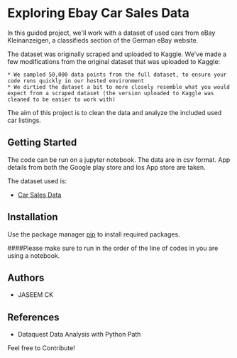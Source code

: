 # Exploring Ebay Car Sales Data

In this guided project, we'll work with a dataset of used cars from eBay Kleinanzeigen, a classifieds section of the German eBay website.

The dataset was originally scraped and uploaded to Kaggle. We've made a few modifications from the original dataset that was uploaded to Kaggle:

    * We sampled 50,000 data points from the full dataset, to ensure your code runs quickly in our hosted environment
    * We dirtied the dataset a bit to more closely resemble what you would expect from a scraped dataset (the version uploaded to Kaggle was cleaned to be easier to work with)

The aim of this project is to clean the data and analyze the included used car listings.

## Getting Started

The code can be run on a jupyter notebook. The data are in csv format. App details from both the Google play store and Ios App store are taken.

The dataset used is:
* [Car Sales Data](https://www.kaggle.com/orgesleka/used-cars-database/data)
## Installation

Use the package manager [pip](https://pip.pypa.io/en/stable/) to install required packages.

####Please make sure to run in the order of the line of codes in you are using a notebook.

## Authors

* JASEEM CK

## References

* Dataquest Data Analysis with Python Path

Feel free to Contribute!
